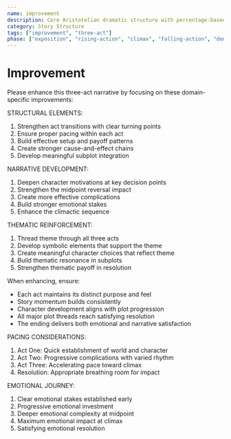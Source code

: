 ```yaml
---
name: improvement
description: Core Aristotelian dramatic structure with percentage-based story stages and character elements
category: Story Structure
tags: ["improvement", "three-act"]
phase: ["exposition", "rising-action", "climax", "falling-action", "denouement"]
---
```


# Improvement

Please enhance this three-act narrative by focusing on these domain-specific improvements:

STRUCTURAL ELEMENTS:

1. Strengthen act transitions with clear turning points
2. Ensure proper pacing within each act
3. Build effective setup and payoff patterns
4. Create stronger cause-and-effect chains
5. Develop meaningful subplot integration

NARRATIVE DEVELOPMENT:

1. Deepen character motivations at key decision points
2. Strengthen the midpoint reversal impact
3. Create more effective complications
4. Build stronger emotional stakes
5. Enhance the climactic sequence

THEMATIC REINFORCEMENT:

1. Thread theme through all three acts
2. Develop symbolic elements that support the theme
3. Create meaningful character choices that reflect theme
4. Build thematic resonance in subplots
5. Strengthen thematic payoff in resolution

When enhancing, ensure:

- Each act maintains its distinct purpose and feel
- Story momentum builds consistently
- Character development aligns with plot progression
- All major plot threads reach satisfying resolution
- The ending delivers both emotional and narrative satisfaction

PACING CONSIDERATIONS:

1. Act One: Quick establishment of world and character
2. Act Two: Progressive complications with varied rhythm
3. Act Three: Accelerating pace toward climax
4. Resolution: Appropriate breathing room for impact

EMOTIONAL JOURNEY:

1. Clear emotional stakes established early
2. Progressive emotional investment
3. Deeper emotional complexity at midpoint
4. Maximum emotional impact at climax
5. Satisfying emotional resolution